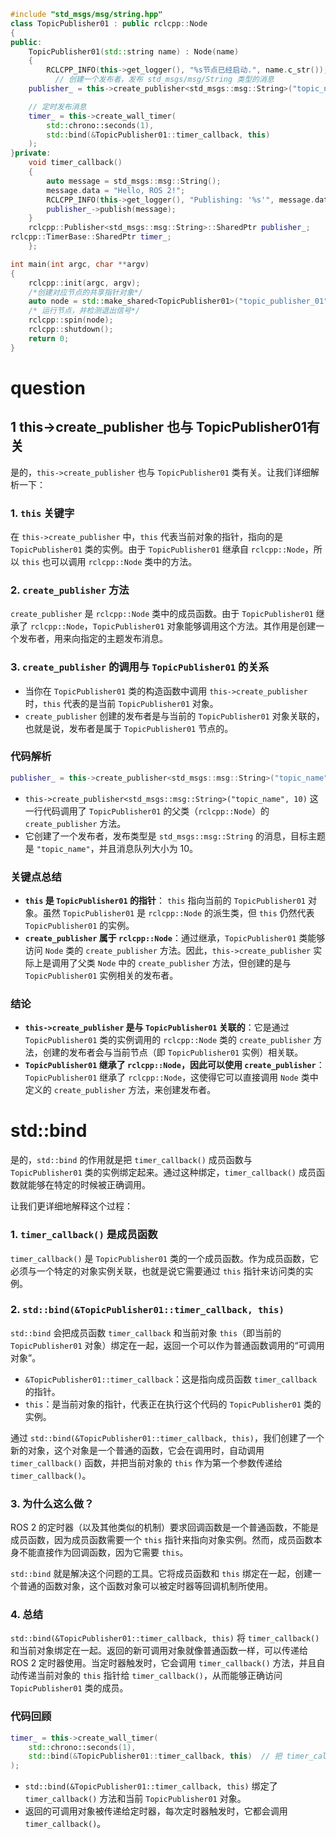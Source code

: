 ````cpp
#include "std_msgs/msg/string.hpp"
class TopicPublisher01 : public rclcpp::Node
{
public:
    TopicPublisher01(std::string name) : Node(name)
    {
        RCLCPP_INFO(this->get_logger(), "%s节点已经启动.", name.c_str());
          // 创建一个发布者，发布 std_msgs/msg/String 类型的消息
    publisher_ = this->create_publisher<std_msgs::msg::String>("topic_name", 10);

    // 定时发布消息
    timer_ = this->create_wall_timer(
        std::chrono::seconds(1),
        std::bind(&TopicPublisher01::timer_callback, this)
    );
}private:
    void timer_callback()
    {
        auto message = std_msgs::msg::String();
        message.data = "Hello, ROS 2!";
        RCLCPP_INFO(this->get_logger(), "Publishing: '%s'", message.data.c_str());
        publisher_->publish(message);
    }
    rclcpp::Publisher<std_msgs::msg::String>::SharedPtr publisher_;
rclcpp::TimerBase::SharedPtr timer_;
    };

int main(int argc, char **argv)
{
    rclcpp::init(argc, argv);
    /*创建对应节点的共享指针对象*/
    auto node = std::make_shared<TopicPublisher01>("topic_publisher_01");
    /* 运行节点，并检测退出信号*/
    rclcpp::spin(node);
    rclcpp::shutdown();
    return 0;
}
````







# question

## 1     this->create_publisher 也与 TopicPublisher01有关

是的，`this->create_publisher` 也与 `TopicPublisher01` 类有关。让我们详细解析一下：

### 1. **`this`** 关键字

在 `this->create_publisher` 中，`this` 代表当前对象的指针，指向的是 `TopicPublisher01` 类的实例。由于 `TopicPublisher01` 继承自 `rclcpp::Node`，所以 `this` 也可以调用 `rclcpp::Node` 类中的方法。

### 2. **`create_publisher` 方法**

`create_publisher` 是 `rclcpp::Node` 类中的成员函数。由于 `TopicPublisher01` 继承了 `rclcpp::Node`，`TopicPublisher01` 对象能够调用这个方法。其作用是创建一个发布者，用来向指定的主题发布消息。

### 3. **`create_publisher` 的调用与 `TopicPublisher01` 的关系**

- 当你在 `TopicPublisher01` 类的构造函数中调用 `this->create_publisher` 时，`this` 代表的是当前 `TopicPublisher01` 对象。
- `create_publisher` 创建的发布者是与当前的 `TopicPublisher01` 对象关联的，也就是说，发布者是属于 `TopicPublisher01` 节点的。

### 代码解析

```cpp
publisher_ = this->create_publisher<std_msgs::msg::String>("topic_name", 10);
```

- `this->create_publisher<std_msgs::msg::String>("topic_name", 10)` 这一行代码调用了 `TopicPublisher01` 的父类（`rclcpp::Node`）的 `create_publisher` 方法。
- 它创建了一个发布者，发布类型是 `std_msgs::msg::String` 的消息，目标主题是 `"topic_name"`，并且消息队列大小为 10。

### 关键点总结

- **`this` 是 `TopicPublisher01` 的指针**： `this` 指向当前的 `TopicPublisher01` 对象。虽然 `TopicPublisher01` 是 `rclcpp::Node` 的派生类，但 `this` 仍然代表 `TopicPublisher01` 的实例。
- **`create_publisher` 属于 `rclcpp::Node`**：通过继承，`TopicPublisher01` 类能够访问 `Node` 类的 `create_publisher` 方法。因此，`this->create_publisher` 实际上是调用了父类 `Node` 中的 `create_publisher` 方法，但创建的是与 `TopicPublisher01` 实例相关的发布者。

### 结论

- **`this->create_publisher` 是与 `TopicPublisher01` 关联的**：它是通过 `TopicPublisher01` 类的实例调用的 `rclcpp::Node` 类的 `create_publisher` 方法，创建的发布者会与当前节点（即 `TopicPublisher01` 实例）相关联。
- **`TopicPublisher01` 继承了 `rclcpp::Node`，因此可以使用 `create_publisher`**：`TopicPublisher01` 继承了 `rclcpp::Node`，这使得它可以直接调用 `Node` 类中定义的 `create_publisher` 方法，来创建发布者。

# std::bind

是的，`std::bind` 的作用就是把 `timer_callback()` 成员函数与 `TopicPublisher01` 类的实例绑定起来。通过这种绑定，`timer_callback()` 成员函数就能够在特定的时候被正确调用。

让我们更详细地解释这个过程：

### 1. **`timer_callback()` 是成员函数**

`timer_callback()` 是 `TopicPublisher01` 类的一个成员函数。作为成员函数，它必须与一个特定的对象实例关联，也就是说它需要通过 `this` 指针来访问类的实例。

### 2. **`std::bind(&TopicPublisher01::timer_callback, this)`**

`std::bind` 会把成员函数 `timer_callback` 和当前对象 `this`（即当前的 `TopicPublisher01` 对象）绑定在一起，返回一个可以作为普通函数调用的“可调用对象”。

- `&TopicPublisher01::timer_callback`：这是指向成员函数 `timer_callback` 的指针。
- `this`：是当前对象的指针，代表正在执行这个代码的 `TopicPublisher01` 类的实例。

通过 `std::bind(&TopicPublisher01::timer_callback, this)`，我们创建了一个新的对象，这个对象是一个普通的函数，它会在调用时，自动调用 `timer_callback()` 函数，并把当前对象的 `this` 作为第一个参数传递给 `timer_callback()`。

### 3. **为什么这么做？**

ROS 2 的定时器（以及其他类似的机制）要求回调函数是一个普通函数，不能是成员函数，因为成员函数需要一个 `this` 指针来指向对象实例。然而，成员函数本身不能直接作为回调函数，因为它需要 `this`。

`std::bind` 就是解决这个问题的工具。它将成员函数和 `this` 绑定在一起，创建一个普通的函数对象，这个函数对象可以被定时器等回调机制所使用。

### 4. **总结**

`std::bind(&TopicPublisher01::timer_callback, this)` 将 `timer_callback()` 和当前对象绑定在一起。返回的新可调用对象就像普通函数一样，可以传递给 ROS 2 定时器使用。当定时器触发时，它会调用 `timer_callback()` 方法，并且自动传递当前对象的 `this` 指针给 `timer_callback()`，从而能够正确访问 `TopicPublisher01` 类的成员。

### 代码回顾

```cpp
timer_ = this->create_wall_timer(
    std::chrono::seconds(1),
    std::bind(&TopicPublisher01::timer_callback, this)  // 把 timer_callback 和 this 绑定
);
```

- `std::bind(&TopicPublisher01::timer_callback, this)` 绑定了 `timer_callback()` 方法和当前 `TopicPublisher01` 对象。
- 返回的可调用对象被传递给定时器，每次定时器触发时，它都会调用 `timer_callback()`。